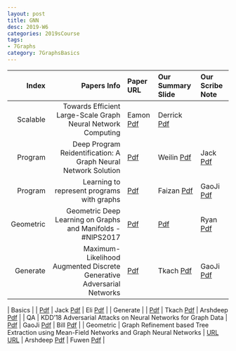 ```yaml
---
layout: post
title: GNN   
desc: 2019-W6
categories: 2019sCourse
tags:
- 7Graphs
category: 7GraphsBasics
---
```


| Index | Papers Info | Paper URL| Our Summary Slide |Our Scribe Note |
| -----: | -------------------------------: | :----- | :----- | :----- | 
| Scalable |  Towards Efficient Large-Scale Graph Neural Network Computing   | Eamon [Pdf]() | Derrick [Pdf]() | 
| Program |  Deep Program Reidentification: A Graph Neural Network Solution | [Pdf](https://dl.acm.org/citation.cfm?id=3220078) | Weilin [Pdf]() | Jack [Pdf]() | 
| Program |   Learning to represent programs with graphs    | [Pdf]() | Faizan [Pdf]() | GaoJi [Pdf]() | 
| Geometric |  Geometric Deep Learning on Graphs and Manifolds - #NIPS2017    | [Pdf](https://github.com/kundajelab/gkmexplain)  | [Pdf]() | Ryan [Pdf]() | Arshdeep [Pdf]() |
| Generate |  Maximum-Likelihood Augmented Discrete Generative Adversarial Networks  | [Pdf](https://arxiv.org/abs/1702.07983) | Tkach [Pdf]() | GaoJi [Pdf]() | 

 
| Basics |   | [Pdf]() | Jack [Pdf]() | Eli [Pdf]() | 
| Generate |    | [Pdf]() | Tkach [Pdf]() | Arshdeep [Pdf]() | 
| QA |    KDD’18 Adversarial Attacks on Neural Networks for Graph Data    | [Pdf]() | GaoJi [Pdf]() | Bill [Pdf]() | 
| Geometric |   Graph Refinement based Tree Extraction using Mean-Field Networks and Graph Neural Networks  |  [URL](https://www.youtube.com/watch?v=LvmjbXZyoP0)  [URL](http://geometricdeeplearning.com/)   |  Arshdeep [Pdf]() | Fuwen [Pdf]() | 
